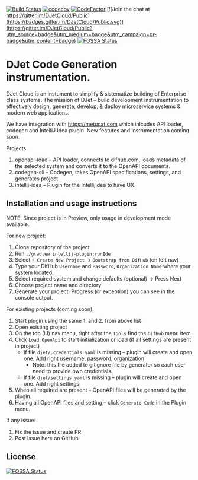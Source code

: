 [![Build Status](https://dev.azure.com/vovabilous/Bilous/_apis/build/status/DJetCloud.djet-codegen?branchName=master)](https://dev.azure.com/vovabilous/Bilous/_build/latest?definitionId=2&branchName=master) 
[![codecov](https://codecov.io/gh/DJetCloud/djet-codegen/branch/main/graph/badge.svg?token=J1Y895B9QV)](https://codecov.io/gh/DJetCloud/djet-codegen)
[![CodeFactor](https://www.codefactor.io/repository/github/djetcloud/djet-codegen/badge)](https://www.codefactor.io/repository/github/djetcloud/djet-codegen) 
[![Join the chat at https://gitter.im/DJetCloud/Public](https://badges.gitter.im/DJetCloud/Public.svg)](https://gitter.im/DJetCloud/Public?utm_source=badge&utm_medium=badge&utm_campaign=pr-badge&utm_content=badge)
[![FOSSA Status](https://app.fossa.com/api/projects/git%2Bgithub.com%2FDJetCloud%2Fdjet-codegen.svg?type=shield)](https://app.fossa.com/projects/git%2Bgithub.com%2FDJetCloud%2Fdjet-codegen?ref=badge_shield)

# DJet Code Generation instrumentation.
DJet Cloud is an instument to simplify & sistematize building of Enterprise class systems.
The mission of DJet – build development instrumentation to effectively design, generate, develop, & deploy microservice systems & modern web applications.

We have integration with https://metucat.com which inlcudes API loader, codegen and IntelliJ Idea plugin. New features and instrumentation coming soon.

Projects:
1. openapi-load – API loader, connects to difhub.com, loads metadata of the selected system and converts it to the OpenAPI documents. 
2. codegen-cli – Codegen, takes OpenAPI specifications, settings, and generates project
3. intellij-idea – Plugin for the IntellijIdea to have UX.

## Installation and usage instructions

NOTE. Since project is in Preview, only usage in development mode available.

For new project:
1. Clone repository of the project
2. Run `./gradlew intellij-plugin:runIde`
3. Select `+ Create New Project` -> `Bootstrap from DifHub` (on left nav)
4. Type your DifHub `Username` and `Password`, `Organization Name` where your system located. 
5. Select required system and change defaults (optional) -> Press Next
6. Choose project name and directory
7. Generate your project. Progress (or exception) you can see in the console output.

For existing projects (coming soon):
1. Start plugin using the same 1. and 2. from above list
2. Open existing project
3. On the top (IJ) nav menu, right after the `Tools` find the `DifHub` menu item
4. Click `Load OpenApi` to start initialization or load (if all settings are present in project)
    - if file `djet/.credentials.yaml` is missing – plugin will create and open one. Add right username, password, organization
        - Note. this file added to gitignore file by generator so each user need to provide own credentials.
    - if file `djet/settings.yaml` is missing – plugin will create and open one. Add right settings.
5. When all required are present – OpenAPI files will be generated by the plugin.
6. Having all OpenAPI files and setting – click `Generate Code` in the Plugin menu.

If any issue: 
1. Fix the issue and create PR
2. Post issue here on GitHub


## License
[![FOSSA Status](https://app.fossa.com/api/projects/git%2Bgithub.com%2FDJetCloud%2Fdjet-codegen.svg?type=large)](https://app.fossa.com/projects/git%2Bgithub.com%2FDJetCloud%2Fdjet-codegen?ref=badge_large)
